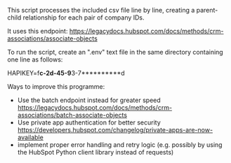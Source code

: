 This script processes the included csv file line by line, creating a parent-child relationship for each pair of company IDs.

It uses this endpoint: https://legacydocs.hubspot.com/docs/methods/crm-associations/associate-objects

To run the script, create an ".env" text file in the same directory containing one line as follows:

HAPIKEY=f******c-2**d-4**5-9**3-7**********d

Ways to improve this programme:

* Use the batch endpoint instead for greater speed https://legacydocs.hubspot.com/docs/methods/crm-associations/batch-associate-objects
* Use private app authentication for better security https://developers.hubspot.com/changelog/private-apps-are-now-available
* implement proper error handling and retry logic (e.g. possibly by using the HubSpot Python client library instead of requests)
